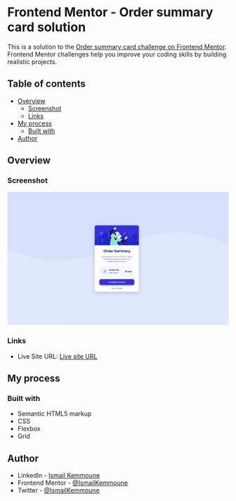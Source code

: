 # Frontend Mentor - Order summary card solution

This is a solution to the [Order summary card challenge on Frontend Mentor](https://www.frontendmentor.io/challenges/order-summary-component-QlPmajDUj). Frontend Mentor challenges help you improve your coding skills by building realistic projects.

## Table of contents

- [Overview](#overview)
  - [Screenshot](#screenshot)
  - [Links](#links)
- [My process](#my-process)
  - [Built with](#built-with)
- [Author](#author)

## Overview

### Screenshot

![](./images/screenshot.png)

### Links

- Live Site URL: [Live site URL](https://qr-code-component-jet.vercel.app/)

## My process

### Built with

- Semantic HTML5 markup
- CSS
- Flexbox
- Grid

## Author

- LinkedIn - [Ismail Kemmoune](https://www.linkedin.com/in/ismail-kemmoune/)
- Frontend Mentor - [@IsmailKemmoune](https://www.frontendmentor.io/profile/IsmailKemmoune)
- Twitter - [@IsmailKemmoune](https://twitter.com/IsmailKemmoune)
